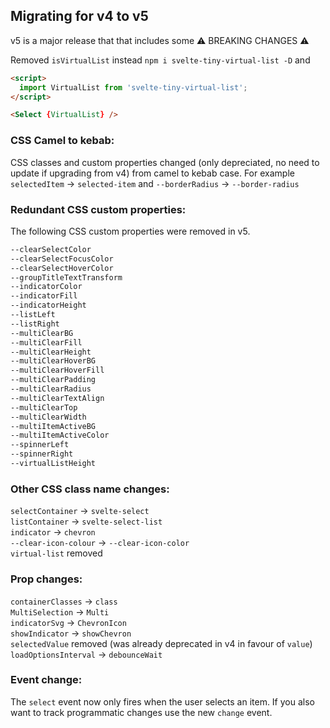 ## Migrating for v4 to v5

v5 is a major release that that includes some ⚠️ BREAKING CHANGES ⚠️ 

Removed `isVirtualList` instead `npm i svelte-tiny-virtual-list -D` and

```html
<script>
  import VirtualList from 'svelte-tiny-virtual-list';
</script>

<Select {VirtualList} />
```

### CSS Camel to kebab:

CSS classes and custom properties changed (only depreciated, no need to update if upgrading from v4) from camel to kebab case. For example `selectedItem` → `selected-item` and `--borderRadius` → `--border-radius`

### Redundant CSS custom properties:

The following CSS custom properties were removed in v5.

```css
--clearSelectColor
--clearSelectFocusColor
--clearSelectHoverColor
--groupTitleTextTransform
--indicatorColor
--indicatorFill
--indicatorHeight
--listLeft
--listRight
--multiClearBG
--multiClearFill
--multiClearHeight
--multiClearHoverBG
--multiClearHoverFill
--multiClearPadding
--multiClearRadius
--multiClearTextAlign
--multiClearTop
--multiClearWidth
--multiItemActiveBG
--multiItemActiveColor
--spinnerLeft
--spinnerRight
--virtualListHeight
```


### Other CSS class name changes:
`selectContainer` → `svelte-select`<br/>
`listContainer` → `svelte-select-list`<br/>
`indicator` → `chevron`<br/>
`--clear-icon-colour` → `--clear-icon-color`<br/>
`virtual-list` removed


### Prop changes:
`containerClasses` → `class`<br/>
`MultiSelection` → `Multi`<br/>
`indicatorSvg` → `ChevronIcon`<br/>
`showIndicator` → `showChevron`<br/>
`selectedValue` removed (was already deprecated in v4 in favour of `value`)<br/>
`loadOptionsInterval` → `debounceWait`


### Event change:
The `select` event now only fires when the user selects an item. If you also want to track programmatic changes use the new `change` event.